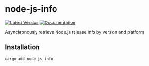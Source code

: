 # node-js-info

[![Latest Version](https://img.shields.io/crates/v/node-js-info.svg)](https://crates.io/crates/node-js-info)
[![Documentation](https://docs.rs/node-js-info/badge.svg)](https://docs.rs/node-js-info)

Asynchronously retrieve Node.js release info by version and platform

## Installation

```shell
cargo add node-js-info
```

